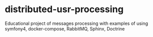 # distributed-usr-processing
Educational project of messages processing with examples of using symfony4, docker-compose, RabbitMQ, Sphinx, Doctrine  
